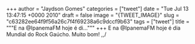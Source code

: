 
+++
author = "Jaydson Gomes"
categories = ["tweet"]
date = "Tue Jul 13 13:47:15 +0000 2010"
draft = false
image = "{TWEET_IMAGE}"
slug = "c63282ee64f9f56a26c7f4f69238a6c9dccf9b63"
tags = ["tweet"]
title = """E na @IpanemaFM hoje é di..."""
+++
E na @IpanemaFM hoje é dia Mundial do Rock Gaúcho. Muito bom! \,,/
